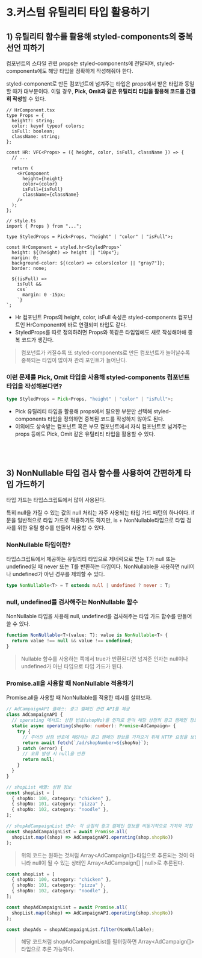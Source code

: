 # 3.커스텀 유틸리티 타입 활용하기

## 1) 유틸리티 함수를 활용해 styled-components의 중복 선언 피하기

컴포넌트의 스타일 관련 props는 styled-components에 전달되며,
styled-components에도 해당 타입을 정확하게 작성해줘야 한다.

styled-component로 만든 컴포넌트에 넘겨주는 타입은 props에서 받은 타입과 동일할 때가 대부분이다.
이럴 경우, **Pick, Omit과 같은 유틸리티 타입을 활용해 코드를 간결히 작성**할 수 있다.

```tsx
// HrComponent.tsx
type Props = {
  height?: string;
  color: keyof typeof colors;
  isFull: boolean;
  className: string;
};

const HR: VFC<Props> = ({ height, color, isFull, className }) => {
  // ...

  return (
    <HrComponent
      height={height}
      color={color}
      isFull={isFull}
      className={className}
    />
  );
};

// style.ts
import { Props } from "...";

type StyledProps = Pick<Props, "height" | "color" | "isFull">;

const HrComponent = styled.hr<StyledProps>`
  height: ${(height) => height || "10px"};
  margin: 0;
  background-color: ${(color) => colors[color || "gray7"]};
  border: none;

  ${(isFull) =>
    isFull &&
    css`
      margin: 0 -15px;
    `}
`;
```

- Hr 컴포넌트 Props의 height, color, isFull 속성은 styled-components 컴포넌트인 HrComponent에 바로 연결되며 타입도 같다.
- StyledProps를 따로 정의하려면 Props와 똑같은 타입임에도 새로 작성해야해 중복 코드가 생긴다.

> 컴포넌트가 커질수록 또 styled-components로 만든 컴포넌트가 늘어날수록 중복되는 타입이 많아져 관리 포인트가 늘어난다.

### 이런 문제를 Pick, Omit 타입을 사용해 styled-components 컴포넌트 타입을 작성해본다면?

```ts
type StyledProps = Pick<Props, "height" | "color" | "isFull">;
```

- Pick 유틸리티 타입을 활용해 props에서 필요한 부분만 선택해 styled-components 타입을 정의하면 중복된 코드를 작성하지 않아도 된다.
- 이외에도 상속받는 컴포넌트 혹은 부모 컴포넌트에서 자식 컴포넌트로 넘겨주는 props 등에도 Pick, Omit 같은 유틸리티 타입을 활용할 수 있다.

<br />
<br />

## 3) NonNullable 타입 검사 함수를 사용하여 간편하게 타입 가드하기

타입 가드는 타입스크립트에서 많이 사용된다.

특히 null을 가질 수 있는 값의 null 처리는 자주 사용되는 타입 가드 패턴의 하나이다.
if문을 일반적으로 타입 가드로 적용하기도 하지만, is + NonNullable타입으로 타입 검사를 위한 유틸 함수를 만들어 사용할 수 있다.

### NonNullable 타입이란?

타입스크립트에서 제공하는 유틸리티 타입으로 제네릭으로 받는 T가 null 또는 undefined일 때 never 또는 T를 반환하는 타입이다. NonNullable을 사용하면 null이나 undefined가 아닌 경우를 제외할 수 있다.

```ts
type NonNullable<T> = T extends null | undefined ? never : T;
```

### null, undefined를 검사해주는 NonNullable 함수

NonNullable 타입을 사용해 null, undefined를 검사해주는 타입 가드 함수를 만들어 쓸 수 있다.

```ts
function NonNullable<T>(value: T): value is NonNullable<T> {
  return value !== null && value !== undefined;
}
```

> Nullable 함수를 사용하는 쪽에서 true가 반환된다면 넘겨준 인자는 null이나 undefined가 아닌 타입으로 타입 가드가 된다.

### Promise.all을 사용할 때 NonNullable 적용하기

Promise.all을 사용할 때 NonNullable를 적용한 예시를 살펴보자.

```ts
// AdCampaignAPI 클래스: 광고 캠페인 관련 API를 제공
class AdCampaignAPI {
  // operating 메서드: 상점 번호(shopNo)를 인자로 받아 해당 상점의 광고 캠페인 정보를 비동기적으로 가져옴
  static async operating(shopNo: number): Promise<AdCampaign> {
    try {
      // 주어진 상점 번호에 해당하는 광고 캠페인 정보를 가져오기 위해 HTTP 요청을 보냄
      return await fetch(`/ad/shopNumber=${shopNo}`);
    } catch (error) {
      // 오류 발생 시 null을 반환
      return null;
    }
  }
}

// shopList 배열: 상점 정보
const shopList = [
  { shopNo: 100, category: "chicken" },
  { shopNo: 101, category: "pizza" },
  { shopNo: 102, category: "noodle" },
];

// shopAdCampaignList 변수: 각 상점의 광고 캠페인 정보를 비동기적으로 가져와 저장
const shopAdCampaignList = await Promise.all(
  shopList.map((shop) => AdCampaignAPI.operating(shop.shopNo))
);
```

> 위의 코드는 원하는 것처럼 Array<AdCampaign[]>타입으로 추론되는 것이 아니라 null이 될 수 있는 상태인 Array<AdCampaign[] | null>로 추론된다.

```ts
const shopList = [
  { shopNo: 100, category: "chicken" },
  { shopNo: 101, category: "pizza" },
  { shopNo: 102, category: "noodle" },
];

const shopAdCampaignList = await Promise.all(
  shopList.map((shop) => AdCampaignAPI.operating(shop.shopNo))
);

const shopAds = shopAdCampaignList.filter(NonNullable);
```

> 해당 코드처럼 shopAdCampaignList를 필터링하면 Array<AdCampaign[]>타입으로 추론 가능하다.
